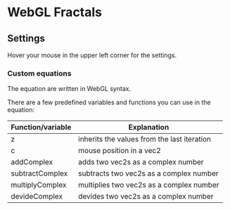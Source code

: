 # WebGL Fractals
## Settings
Hover your mouse in the upper left corner for the settings.
### Custom equations
The equation are written in WebGL syntax.

There are a few predefined variables and functions you can use in the equation:

|Function/variable|Explanation|
|-------|-------|
|z|inherits the values from the last iteration|
|c|mouse position in a vec2|
|addComplex|adds two vec2s as a complex number|
|subtractComplex|subtracts two vec2s as a complex number|
|multiplyComplex|multiplies two vec2s as a complex number|
|devideComplex|devides two vec2s as a complex number|
